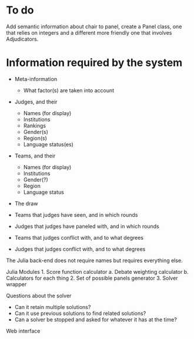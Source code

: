 To do
=====
Add semantic information about chair to panel, create a Panel class, one that
relies on integers and a different more friendly one that involves Adjudicators.

Information required by the system
==================================
 - Meta-information
    - What factor(s) are taken into account

 - Judges, and their
    - Names (for display)
    - Institutions
    - Rankings
    - Gender(s)
    - Region(s)
    - Language status(es)
 - Teams, and their
    - Names (for display)
    - Institutions
    - Gender(?)
    - Region
    - Language status
 - The draw
 - Teams that judges have seen, and in which rounds
 - Judges that judges have paneled with, and in which rounds
 - Teams that judges conflict with, and to what degrees
 - Judges that judges conflict with, and to what degrees

The Julia back-end does not require names but requires everything else.

Julia
Modules
    1. Score function calculator
        a. Debate weighting calculator
        b. Calculators for each thing
    2. Set of possible panels generator
    3. Solver wrapper

Questions about the solver
 - Can it retain multiple solutions?
 - Can it use previous solutions to find related solutions?
 - Can a solver be stopped and asked for whatever it has at the time?

Web interface

